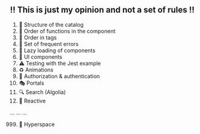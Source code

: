 ## :bangbang: This is just my opinion and not a set of rules :bangbang:

1. :file_folder: Structure of the catalog
1. :1234: Order of functions in the component
1. :orange_book: Order in tags
1. :construction: Set of frequent errors
1. :helicopter: Lazy loading of components
1. :rainbow: UI components
1. :warning: Testing with the Jest example
1. :recycle: Animations
1. :pizza: Authorization & authentication
1. :performing_arts: Portals  
1. :mag: Search (Algolia)
1. :gun: Reactive
  
... ... ...
  
999. :rocket: Hyperspace

